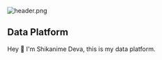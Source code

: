 <!-- markdownlint-disable first-line-heading -->

![header.png](https://raw.githubusercontent.com/shikanime/shikanime/main/assets/github-header.png)

<!-- markdownlint-enable first-line-heading -->

## Data Platform

Hey 🌸 I'm Shikanime Deva, this is my data platform.
